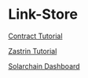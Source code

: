 # Link-Store


[Contract Tutorial](https://github.com/ethereum/go-ethereum/wiki/Contract-Tutorial#installing-a-compiler)


[Zastrin Tutorial](https://kr.zastrin.com/courses/4/lessons/1-1)


[Solarchain Dashboard](https://github.com/tomconte/solarchain-dashboard)
